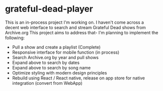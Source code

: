 # grateful-dead-player

This is an in-process project I'm working on. I haven't come across a decent web interface to search and stream Grateful Dead shows from Archive.org
This project aims to address that- I'm planning to implement the following:
- Pull a show and create a playlist (Complete)
- Responsive interface for mobile function (in process)
- Search Archive.org by year and pull shows
- Expand above to search by dates
- Expand above to search by song name
- Optimize styling with modern design principles
- Rebuild using React / React native, release on app store for native integration (convert from WebApp)

